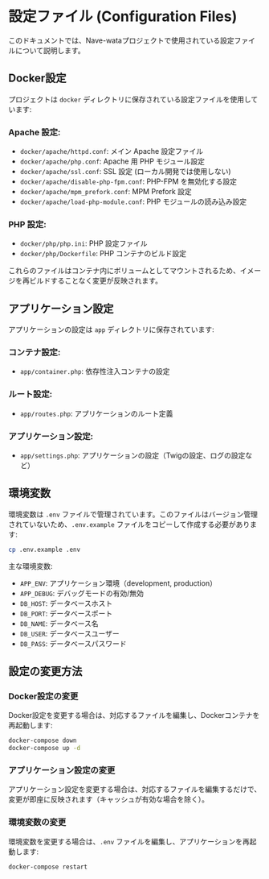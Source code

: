 # 設定ファイル (Configuration Files)

このドキュメントでは、Nave-wataプロジェクトで使用されている設定ファイルについて説明します。

## Docker設定

プロジェクトは `docker` ディレクトリに保存されている設定ファイルを使用しています:

### Apache 設定:
- `docker/apache/httpd.conf`: メイン Apache 設定ファイル
- `docker/apache/php.conf`: Apache 用 PHP モジュール設定
- `docker/apache/ssl.conf`: SSL 設定 (ローカル開発では使用しない)
- `docker/apache/disable-php-fpm.conf`: PHP-FPM を無効化する設定
- `docker/apache/mpm_prefork.conf`: MPM Prefork 設定
- `docker/apache/load-php-module.conf`: PHP モジュールの読み込み設定

### PHP 設定:
- `docker/php/php.ini`: PHP 設定ファイル
- `docker/php/Dockerfile`: PHP コンテナのビルド設定

これらのファイルはコンテナ内にボリュームとしてマウントされるため、イメージを再ビルドすることなく変更が反映されます。

## アプリケーション設定

アプリケーションの設定は `app` ディレクトリに保存されています:

### コンテナ設定:
- `app/container.php`: 依存性注入コンテナの設定

### ルート設定:
- `app/routes.php`: アプリケーションのルート定義

### アプリケーション設定:
- `app/settings.php`: アプリケーションの設定（Twigの設定、ログの設定など）

## 環境変数

環境変数は `.env` ファイルで管理されています。このファイルはバージョン管理されていないため、`.env.example` ファイルをコピーして作成する必要があります:

```bash
cp .env.example .env
```

主な環境変数:
- `APP_ENV`: アプリケーション環境（development, production）
- `APP_DEBUG`: デバッグモードの有効/無効
- `DB_HOST`: データベースホスト
- `DB_PORT`: データベースポート
- `DB_NAME`: データベース名
- `DB_USER`: データベースユーザー
- `DB_PASS`: データベースパスワード

## 設定の変更方法

### Docker設定の変更

Docker設定を変更する場合は、対応するファイルを編集し、Dockerコンテナを再起動します:

```bash
docker-compose down
docker-compose up -d
```

### アプリケーション設定の変更

アプリケーション設定を変更する場合は、対応するファイルを編集するだけで、変更が即座に反映されます（キャッシュが有効な場合を除く）。

### 環境変数の変更

環境変数を変更する場合は、`.env` ファイルを編集し、アプリケーションを再起動します:

```bash
docker-compose restart
```